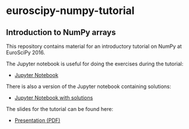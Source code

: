 # euroscipy-numpy-tutorial
## Introduction to NumPy arrays

This repository contains material for an introductory tutorial on NumPy at EuroSciPy 2016.

The Jupyter notebook is useful for doing the exercises during the tutorial:

 * [Jupyter Notebook](https://raw.githubusercontent.com/gertingold/euroscipy-numpy-tutorial/master/numpy-tutorial-exercises.ipynb)

There is also a version of the Jupyter notebook containing solutions:

 * [Jupyter Notebook with solutions](https://raw.githubusercontent.com/gertingold/euroscipy-numpy-tutorial/master/numpy-tutorial-solved.ipynb)

The slides for the tutorial can be found here:

 * [Presentation (PDF)](https://raw.githubusercontent.com/gertingold/euroscipy-numpy-tutorial/master/presentation.pdf)
